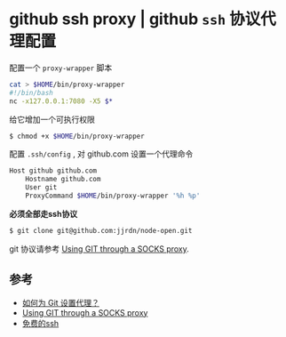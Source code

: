 # github ssh proxy | github `ssh` 协议代理配置

配置一个 `proxy-wrapper` 脚本

```bash
cat > $HOME/bin/proxy-wrapper
#!/bin/bash
nc -x127.0.0.1:7080 -X5 $*
```

给它增加一个可执行权限

```bash
$ chmod +x $HOME/bin/proxy-wrapper
```

配置 `.ssh/config` , 对 github.com 设置一个代理命令

```bash
Host github github.com
    Hostname github.com
    User git
    ProxyCommand $HOME/bin/proxy-wrapper '%h %p'
```

**必须全部走ssh协议**

```bash
$ git clone git@github.com:jjrdn/node-open.git
```

git 协议请参考 [Using GIT through a SOCKS proxy](http://twopenguins.org/tips/git-through-proxy.php).

## 参考

* [如何为 Git 设置代理？](http://segmentfault.com/q/1010000000118837)
* [Using GIT through a SOCKS proxy](http://twopenguins.org/tips/git-through-proxy.php)
* [免费的ssh](http://milnk.com/link/10645)